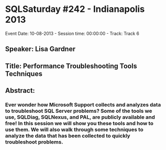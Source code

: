 # SQLSaturday #242 - Indianapolis 2013
Event Date: 10-08-2013 - Session time: 00:00:00 - Track: Track 6
## Speaker: Lisa Gardner
## Title: Performance Troubleshooting Tools  Techniques
## Abstract:
### Ever wonder how Microsoft Support collects and analyzes data to troubleshoot SQL Server problems?  Some of the tools we use, SQLDiag, SQLNexus, and PAL,  are publicly  available and free! In this session we will show you these tools and how to use them.  We will also walk through some techniques to analyze the data that has been collected to quickly troubleshoot problems.
